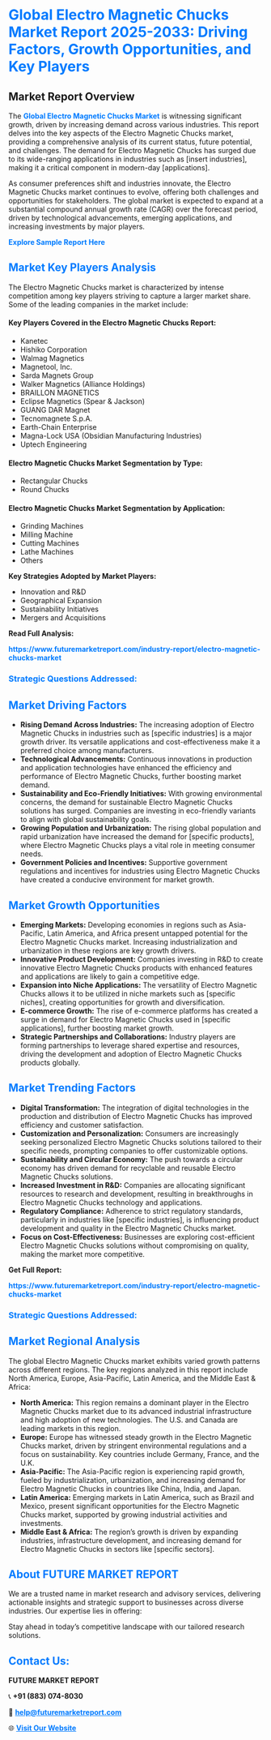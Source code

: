 <h1 style="color: #007BFF;">Global Electro Magnetic Chucks Market Report 2025-2033: Driving Factors, Growth Opportunities, and Key Players</h1>

<section id="overview">
<h2>Market Report Overview</h2>
<p>The <a href="https://www.futuremarketreport.com/industry-report/electro-magnetic-chucks-market" style="color: #007BFF; text-decoration: none;"><strong>Global Electro Magnetic Chucks Market</strong></a> is witnessing significant growth, driven by increasing demand across various industries. This report delves into the key aspects of the Electro Magnetic Chucks market, providing a comprehensive analysis of its current status, future potential, and challenges. The demand for Electro Magnetic Chucks has surged due to its wide-ranging applications in industries such as [insert industries], making it a critical component in modern-day [applications].</p>
<p>As consumer preferences shift and industries innovate, the Electro Magnetic Chucks market continues to evolve, offering both challenges and opportunities for stakeholders. The global market is expected to expand at a substantial compound annual growth rate (CAGR) over the forecast period, driven by technological advancements, emerging applications, and increasing investments by major players.</p>
</section>

<section id="overview">
<p><a href="https://www.futuremarketreport.com/request-sample/reportId=41676" style="color: #007BFF; text-decoration: none;"><strong>Explore Sample Report Here</strong></a></p>
</section>

<section id="key-players">
<h2 style="color: #007BFF;">Market Key Players Analysis</h2>
<p>The Electro Magnetic Chucks market is characterized by intense competition among key players striving to capture a larger market share. Some of the leading companies in the market include:</p>
<h4>Key Players Covered in the Electro Magnetic Chucks Report:</h4>
<ul><li>Kanetec</li><li>Hishiko Corporation</li><li>Walmag Magnetics</li><li>Magnetool, Inc.</li><li>Sarda Magnets Group</li><li>Walker Magnetics (Alliance Holdings)</li><li>BRAILLON MAGNETICS</li><li>Eclipse Magnetics (Spear &amp; Jackson)</li><li>GUANG DAR Magnet</li><li>Tecnomagnete S.p.A.</li><li>Earth-Chain Enterprise</li><li>Magna-Lock USA (Obsidian Manufacturing Industries)</li><li>Uptech Engineering</li></ul>
<h4>Electro Magnetic Chucks Market Segmentation by Type:</h4>
<ul><li>Rectangular Chucks</li><li>Round Chucks</li></ul>

<h4>Electro Magnetic Chucks Market Segmentation by Application:</h4>
<ul><li>Grinding Machines</li><li>Milling Machine</li><li>Cutting Machines</li><li>Lathe Machines</li><li>Others</li></ul>
<p><strong>Key Strategies Adopted by Market Players:</strong></p>
<ul>
<li>Innovation and R&D</li>
<li>Geographical Expansion</li>
<li>Sustainability Initiatives</li>
<li>Mergers and Acquisitions</li>
</ul>
</section>

<section>
<p><strong>Read Full Analysis: </strong></p><a href="https://www.futuremarketreport.com/industry-report/electro-magnetic-chucks-market" style="color: #007BFF; text-decoration: none;"><strong>https://www.futuremarketreport.com/industry-report/electro-magnetic-chucks-market</strong></a>
<h3 style="color: #007BFF;">Strategic Questions Addressed:</h3>
</section>

<section id="driving-factors">
<h2 style="color: #007BFF;">Market Driving Factors</h2>
<ul>
<li><strong>Rising Demand Across Industries:</strong> The increasing adoption of Electro Magnetic Chucks in industries such as [specific industries] is a major growth driver. Its versatile applications and cost-effectiveness make it a preferred choice among manufacturers.</li>
<li><strong>Technological Advancements:</strong> Continuous innovations in production and application technologies have enhanced the efficiency and performance of Electro Magnetic Chucks, further boosting market demand.</li>
<li><strong>Sustainability and Eco-Friendly Initiatives:</strong> With growing environmental concerns, the demand for sustainable Electro Magnetic Chucks solutions has surged. Companies are investing in eco-friendly variants to align with global sustainability goals.</li>
<li><strong>Growing Population and Urbanization:</strong> The rising global population and rapid urbanization have increased the demand for [specific products], where Electro Magnetic Chucks plays a vital role in meeting consumer needs.</li>
<li><strong>Government Policies and Incentives:</strong> Supportive government regulations and incentives for industries using Electro Magnetic Chucks have created a conducive environment for market growth.</li>
</ul>
</section>

<section id="growth-opportunities">
<h2 style="color: #007BFF;">Market Growth Opportunities</h2>
<ul>
<li><strong>Emerging Markets:</strong> Developing economies in regions such as Asia-Pacific, Latin America, and Africa present untapped potential for the Electro Magnetic Chucks market. Increasing industrialization and urbanization in these regions are key growth drivers.</li>
<li><strong>Innovative Product Development:</strong> Companies investing in R&D to create innovative Electro Magnetic Chucks products with enhanced features and applications are likely to gain a competitive edge.</li>
<li><strong>Expansion into Niche Applications:</strong> The versatility of Electro Magnetic Chucks allows it to be utilized in niche markets such as [specific niches], creating opportunities for growth and diversification.</li>
<li><strong>E-commerce Growth:</strong> The rise of e-commerce platforms has created a surge in demand for Electro Magnetic Chucks used in [specific applications], further boosting market growth.</li>
<li><strong>Strategic Partnerships and Collaborations:</strong> Industry players are forming partnerships to leverage shared expertise and resources, driving the development and adoption of Electro Magnetic Chucks products globally.</li>
</ul>
</section>

<section id="trending-factors">
<h2 style="color: #007BFF;">Market Trending Factors</h2>
<ul>
<li><strong>Digital Transformation:</strong> The integration of digital technologies in the production and distribution of Electro Magnetic Chucks has improved efficiency and customer satisfaction.</li>
<li><strong>Customization and Personalization:</strong> Consumers are increasingly seeking personalized Electro Magnetic Chucks solutions tailored to their specific needs, prompting companies to offer customizable options.</li>
<li><strong>Sustainability and Circular Economy:</strong> The push towards a circular economy has driven demand for recyclable and reusable Electro Magnetic Chucks solutions.</li>
<li><strong>Increased Investment in R&D:</strong> Companies are allocating significant resources to research and development, resulting in breakthroughs in Electro Magnetic Chucks technology and applications.</li>
<li><strong>Regulatory Compliance:</strong> Adherence to strict regulatory standards, particularly in industries like [specific industries], is influencing product development and quality in the Electro Magnetic Chucks market.</li>
<li><strong>Focus on Cost-Effectiveness:</strong> Businesses are exploring cost-efficient Electro Magnetic Chucks solutions without compromising on quality, making the market more competitive.</li>
</ul>
</section>

<section>
<p><strong>Get Full Report: </strong></p><a href="https://www.futuremarketreport.com/industry-report/electro-magnetic-chucks-market" style="color: #007BFF; text-decoration: none;"><strong>https://www.futuremarketreport.com/industry-report/electro-magnetic-chucks-market</strong></a>
<h3 style="color: #007BFF;">Strategic Questions Addressed:</h3>
</section>


<section id="regional-analysis">
<h2 style="color: #007BFF;">Market Regional Analysis</h2>
<p>The global Electro Magnetic Chucks market exhibits varied growth patterns across different regions. The key regions analyzed in this report include North America, Europe, Asia-Pacific, Latin America, and the Middle East & Africa:</p>
<ul>
<li><strong>North America:</strong> This region remains a dominant player in the Electro Magnetic Chucks market due to its advanced industrial infrastructure and high adoption of new technologies. The U.S. and Canada are leading markets in this region.</li>
<li><strong>Europe:</strong> Europe has witnessed steady growth in the Electro Magnetic Chucks market, driven by stringent environmental regulations and a focus on sustainability. Key countries include Germany, France, and the U.K.</li>
<li><strong>Asia-Pacific:</strong> The Asia-Pacific region is experiencing rapid growth, fueled by industrialization, urbanization, and increasing demand for Electro Magnetic Chucks in countries like China, India, and Japan.</li>
<li><strong>Latin America:</strong> Emerging markets in Latin America, such as Brazil and Mexico, present significant opportunities for the Electro Magnetic Chucks market, supported by growing industrial activities and investments.</li>
<li><strong>Middle East & Africa:</strong> The region’s growth is driven by expanding industries, infrastructure development, and increasing demand for Electro Magnetic Chucks in sectors like [specific sectors].</li>
</ul>
</section>

<footer>
<h2 style="color: #007BFF;">About FUTURE MARKET REPORT</h2>
<p>We are a trusted name in market research and advisory services, delivering actionable insights and strategic support to businesses across diverse industries. Our expertise lies in offering:</p>

<p>Stay ahead in today’s competitive landscape with our tailored research solutions.</p>

<h2 style="color: #007BFF;">Contact Us:</h2>
<p><strong>FUTURE MARKET REPORT</strong></p>
<p>📞 <strong>+91 (883) 074-8030</strong></p>
<p>📧 <strong><a href="mailto:help@futuremarketreport.com" style="color: #007BFF;">help@futuremarketreport.com</a></strong></p>
<p>🌐 <strong><a href="https://www.futuremarketreport.com/" style="color: #007BFF;">Visit Our Website</a></strong></p>
</footer>